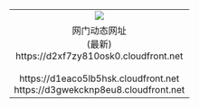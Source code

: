 ﻿<table>
  <tr></tr>
  <tr><td colspan=2 align=center><img src="https://d2xf7zy810osk0.cloudfront.net/Up/oGate.jpg" /></td></tr>
  <tr><td colspan=2 align=center>网门动态网址<br/>(最新)
<br>https://d2xf7zy810osk0.cloudfront.net
<br/>
<br>https://d1eaco5lb5hsk.cloudfront.net
<br>https://d3gwekcknp8eu8.cloudfront.net
    </td>
  </tr>
</table>
